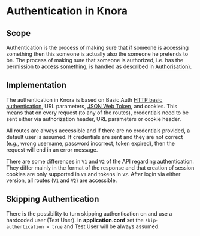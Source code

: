 <!---
Copyright © 2015-2021 Data and Service Center for the Humanities (DaSCH)

This file is part of DSP — DaSCH Service Platform.

DSP is free software: you can redistribute it and/or modify
it under the terms of the GNU Affero General Public License as published
by the Free Software Foundation, either version 3 of the License, or
(at your option) any later version.

DSP is distributed in the hope that it will be useful,
but WITHOUT ANY WARRANTY; without even the implied warranty of
MERCHANTABILITY or FITNESS FOR A PARTICULAR PURPOSE.  See the
GNU Affero General Public License for more details.

You should have received a copy of the GNU Affero General Public
License along with DSP. If not, see <http://www.gnu.org/licenses/>.
-->

# Authentication in Knora

## Scope

Authentication is the process of making sure that if someone is
accessing something then this someone is actually also the someone he
pretends to be. The process of making sure that someone is authorized,
i.e. has the permission to access something, is handled as described in
[Authorisation](../../../02-knora-ontologies/knora-base.md#authorisation)).

## Implementation

The authentication in Knora is based on Basic Auth [HTTP basic
authentication](https://en.wikipedia.org/wiki/Basic_access_authentication),
URL parameters, [JSON Web Token](https://jwt.io), and cookies. This means
that on every request (to any of the routes), credentials need to be
sent either via authorization header, URL parameters or cookie header.

All routes are always accessible and if there are no credentials
provided, a default user is assumed. If credentials are sent and they
are not correct (e.g., wrong username, password incorrect, token
expired), then the request will end in an error message.

There are some differences in `V1` and `V2` of the API regarding
authentication. They differ mainly in the format of the response and
that creation of session cookies are only supported in `V1` and tokens
in `V2`. After login via either version, all routes (`V1` and `V2`) are
accessible.

## Skipping Authentication

There is the possibility to turn skipping authentication on and use a
hardcoded user (Test User). In **application.conf** set the
`skip-authentication = true` and Test User will be always assumed.
